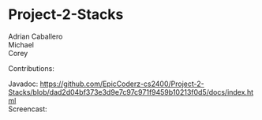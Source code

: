 # Project-2-Stacks  
Adrian Caballero  
Michael   
Corey  

Contributions:  
  
Javadoc: https://github.com/EpicCoderz-cs2400/Project-2-Stacks/blob/dad2d04bf373e3d9e7c97c971f9459b10213f0d5/docs/index.html  
Screencast:  


